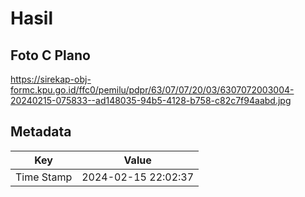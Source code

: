 # Hasil

## Foto C Plano

https://sirekap-obj-formc.kpu.go.id/ffc0/pemilu/pdpr/63/07/07/20/03/6307072003004-20240215-075833--ad148035-94b5-4128-b758-c82c7f94aabd.jpg


## Metadata

| Key        | Value               |
| ---------- | ------------------- |
| Time Stamp | 2024-02-15 22:02:37 |



